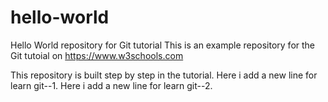 # hello-world
Hello World repository for Git tutorial
This is an example repository for the Git tutoial on https://www.w3schools.com

This repository is built step by step in the tutorial.
Here i add a new line for learn git--1.
Here i add a new line for learn git--2.
